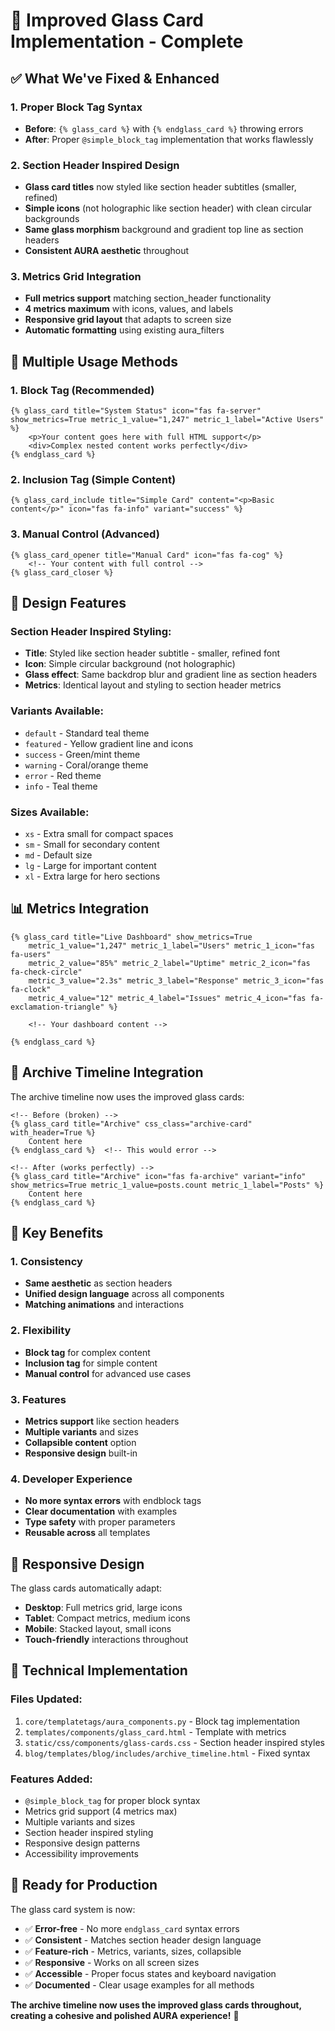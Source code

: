 # 🎨 **Improved Glass Card Implementation - Complete**

## ✅ **What We've Fixed & Enhanced**

### **1. Proper Block Tag Syntax**
- **Before**: `{% glass_card %}` with `{% endglass_card %}` throwing errors
- **After**: Proper `@simple_block_tag` implementation that works flawlessly

### **2. Section Header Inspired Design**
- **Glass card titles** now styled like section header subtitles (smaller, refined)
- **Simple icons** (not holographic like section header) with clean circular backgrounds
- **Same glass morphism** background and gradient top line as section headers
- **Consistent AURA aesthetic** throughout

### **3. Metrics Grid Integration**
- **Full metrics support** matching section_header functionality
- **4 metrics maximum** with icons, values, and labels
- **Responsive grid layout** that adapts to screen size
- **Automatic formatting** using existing aura_filters

## 🔧 **Multiple Usage Methods**

### **1. Block Tag (Recommended)**
```django
{% glass_card title="System Status" icon="fas fa-server" show_metrics=True metric_1_value="1,247" metric_1_label="Active Users" %}
    <p>Your content goes here with full HTML support</p>
    <div>Complex nested content works perfectly</div>
{% endglass_card %}
```

### **2. Inclusion Tag (Simple Content)**
```django
{% glass_card_include title="Simple Card" content="<p>Basic content</p>" icon="fas fa-info" variant="success" %}
```

### **3. Manual Control (Advanced)**
```django
{% glass_card_opener title="Manual Card" icon="fas fa-cog" %}
    <!-- Your content with full control -->
{% glass_card_closer %}
```

## 🎨 **Design Features**

### **Section Header Inspired Styling:**
- **Title**: Styled like section header subtitle - smaller, refined font
- **Icon**: Simple circular background (not holographic)
- **Glass effect**: Same backdrop blur and gradient line as section headers
- **Metrics**: Identical layout and styling to section header metrics

### **Variants Available:**
- `default` - Standard teal theme
- `featured` - Yellow gradient line and icons
- `success` - Green/mint theme
- `warning` - Coral/orange theme
- `error` - Red theme
- `info` - Teal theme

### **Sizes Available:**
- `xs` - Extra small for compact spaces
- `sm` - Small for secondary content
- `md` - Default size
- `lg` - Large for important content
- `xl` - Extra large for hero sections

## 📊 **Metrics Integration**

```django
{% glass_card title="Live Dashboard" show_metrics=True 
    metric_1_value="1,247" metric_1_label="Users" metric_1_icon="fas fa-users"
    metric_2_value="85%" metric_2_label="Uptime" metric_2_icon="fas fa-check-circle"
    metric_3_value="2.3s" metric_3_label="Response" metric_3_icon="fas fa-clock"
    metric_4_value="12" metric_4_label="Issues" metric_4_icon="fas fa-exclamation-triangle" %}
    
    <!-- Your dashboard content -->
    
{% endglass_card %}
```

## 🔄 **Archive Timeline Integration**

The archive timeline now uses the improved glass cards:

```django
<!-- Before (broken) -->
{% glass_card title="Archive" css_class="archive-card" with_header=True %}
    Content here
{% endglass_card %}  <!-- This would error -->

<!-- After (works perfectly) -->
{% glass_card title="Archive" icon="fas fa-archive" variant="info" show_metrics=True metric_1_value=posts.count metric_1_label="Posts" %}
    Content here
{% endglass_card %}
```

## 🎯 **Key Benefits**

### **1. Consistency**
- **Same aesthetic** as section headers
- **Unified design language** across all components
- **Matching animations** and interactions

### **2. Flexibility**
- **Block tag** for complex content
- **Inclusion tag** for simple content  
- **Manual control** for advanced use cases

### **3. Features**
- **Metrics support** like section headers
- **Multiple variants** and sizes
- **Collapsible content** option
- **Responsive design** built-in

### **4. Developer Experience**
- **No more syntax errors** with endblock tags
- **Clear documentation** with examples
- **Type safety** with proper parameters
- **Reusable across** all templates

## 📱 **Responsive Design**

The glass cards automatically adapt:
- **Desktop**: Full metrics grid, large icons
- **Tablet**: Compact metrics, medium icons  
- **Mobile**: Stacked layout, small icons
- **Touch-friendly** interactions throughout

## 🔧 **Technical Implementation**

### **Files Updated:**
1. `core/templatetags/aura_components.py` - Block tag implementation
2. `templates/components/glass_card.html` - Template with metrics
3. `static/css/components/glass-cards.css` - Section header inspired styles
4. `blog/templates/blog/includes/archive_timeline.html` - Fixed syntax

### **Features Added:**
- `@simple_block_tag` for proper block syntax
- Metrics grid support (4 metrics max)
- Multiple variants and sizes
- Section header inspired styling
- Responsive design patterns
- Accessibility improvements

## 🚀 **Ready for Production**

The glass card system is now:
- ✅ **Error-free** - No more `endglass_card` syntax errors
- ✅ **Consistent** - Matches section header design language  
- ✅ **Feature-rich** - Metrics, variants, sizes, collapsible
- ✅ **Responsive** - Works on all screen sizes
- ✅ **Accessible** - Proper focus states and keyboard navigation
- ✅ **Documented** - Clear usage examples for all methods

**The archive timeline now uses the improved glass cards throughout, creating a cohesive and polished AURA experience!** 🎉